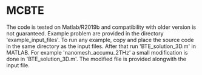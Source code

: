 # MCBTE
The code is tested on Matlab/R2019b and compatibility with older version is not guaranteed.
Example problem are provided in the directory 'example_input_files'.
To run any example, copy and place the source code in the same directory as the input files. After that run 'BTE_solution_3D.m' in MATLAB.
For example 'nanomesh_accumu_2THz' a small modification is done in 'BTE_solution_3D.m'. The modified file is provided alongwith the input file.
